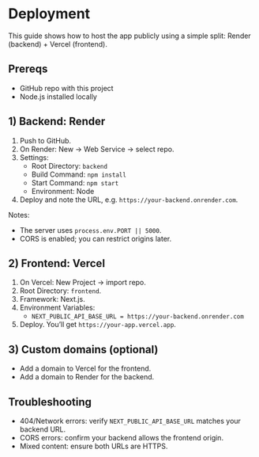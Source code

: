 # Deployment

This guide shows how to host the app publicly using a simple split: Render (backend) + Vercel (frontend).

## Prereqs
- GitHub repo with this project
- Node.js installed locally

## 1) Backend: Render
1. Push to GitHub.
2. On Render: New → Web Service → select repo.
3. Settings:
   - Root Directory: `backend`
   - Build Command: `npm install`
   - Start Command: `npm start`
   - Environment: Node
4. Deploy and note the URL, e.g. `https://your-backend.onrender.com`.

Notes:
- The server uses `process.env.PORT || 5000`.
- CORS is enabled; you can restrict origins later.

## 2) Frontend: Vercel
1. On Vercel: New Project → import repo.
2. Root Directory: `frontend`.
3. Framework: Next.js.
4. Environment Variables:
   - `NEXT_PUBLIC_API_BASE_URL = https://your-backend.onrender.com`
5. Deploy. You’ll get `https://your-app.vercel.app`.

## 3) Custom domains (optional)
- Add a domain to Vercel for the frontend.
- Add a domain to Render for the backend.

## Troubleshooting
- 404/Network errors: verify `NEXT_PUBLIC_API_BASE_URL` matches your backend URL.
- CORS errors: confirm your backend allows the frontend origin.
- Mixed content: ensure both URLs are HTTPS.


